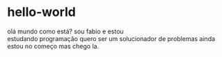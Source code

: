 # hello-world
olá mundo como está?
sou fabio e estou  
estudando programação
quero ser um solucionador de problemas 
ainda estou no começo mas 
chego la.
